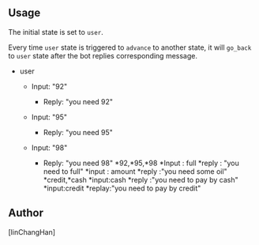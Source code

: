 
## Usage
The initial state is set to `user`.

Every time `user` state is triggered to `advance` to another state, it will `go_back` to `user` state after the bot replies corresponding message.

* user
	* Input: "92"
		* Reply: "you need 92"

	* Input: "95"
		* Reply: "you need 95"
	* Input: "98"
		* Reply: "you need 98"
*92,*95,*98
	*Input : full 
		*reply : "you need to full"
	*input : amount
		*reply :"you need some oil"
*credit,*cash
	*input:cash
		*reply :"you need to pay by cash"
	*input:credit
		*replay:"you need to pay by credit"

## Author
[linChangHan]
